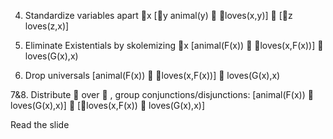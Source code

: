 ﻿4. Standardize variables apart
	x [y animal(y)  loves(x,y)]  [z loves(z,x)]

5. Eliminate Existentials by skolemizing
	x [animal(F(x))  loves(x,F(x))]  loves(G(x),x)

6. Drop universals
	[animal(F(x))  loves(x,F(x))]  loves(G(x),x)

7&8. Distribute  over  , group conjunctions/disjunctions:
	[animal(F(x))  loves(G(x),x)]  [loves(x,F(x))  loves(G(x),x)]


Read the slide